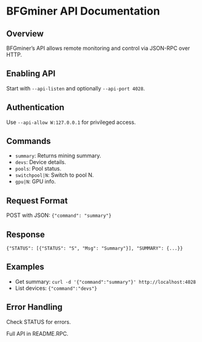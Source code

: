 # BFGminer API Documentation

## Overview
BFGminer’s API allows remote monitoring and control via JSON-RPC over HTTP.

## Enabling API
Start with `--api-listen` and optionally `--api-port 4028`.

## Authentication
Use `--api-allow W:127.0.0.1` for privileged access.

## Commands
- `summary`: Returns mining summary.
- `devs`: Device details.
- `pools`: Pool status.
- `switchpool|N`: Switch to pool N.
- `gpu|N`: GPU info.

## Request Format
POST with JSON: `{"command": "summary"}`

## Response
`{"STATUS": [{"STATUS": "S", "Msg": "Summary"}], "SUMMARY": {...}}`

## Examples
- Get summary: `curl -d '{"command":"summary"}' http://localhost:4028`
- List devices: `{"command":"devs"}`

## Error Handling
Check STATUS for errors.

Full API in README.RPC.